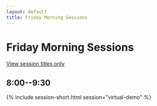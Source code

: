 ```yaml
---
layout: default
title: Friday Morning Sessions
---
```


# Friday Morning Sessions

[View session titles only](index-short)

## 8:00--9:30

{% include session-short.html session="virtual-demo" %}
